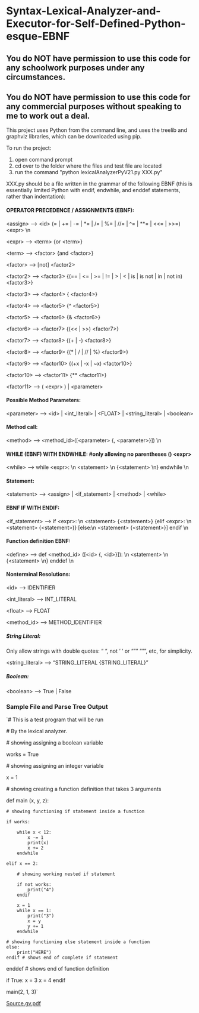 # Syntax-Lexical-Analyzer-and-Executor-for-Self-Defined-Python-esque-EBNF



## You do NOT have permission to use this code for any schoolwork purposes under any circumstances. 

## You do NOT have permission to use this code for any commercial purposes without speaking to me to work out a deal.



This project uses Python from the command line, and uses the treelib and graphviz libraries, which can be downloaded using pip.

To run the project:

1) open command prompt
2) cd over to the folder where the files and test file are located
3) run the command "python lexicalAnalyzerPyV21.py XXX.py"

XXX.py should be a file written in the grammar of the following EBNF (this is essentially limited Python with endif, endwhile, and enddef statements, rather than indentation):

#### OPERATOR PRECEDENCE / ASSIGNMENTS (EBNF):

\<assign\> --\> \<id\> (= | += | -= | *= | /= | %= | //= | ^= | \*\*= | <<= | >>=) \<expr\> \n

\<expr\> --\> \<term\> {or \<term\>}

\<term\> --\> \<factor\> {and \<factor\>}

\<factor\> --\> [not] \<factor2\>

\<factor2\> --\> \<factor3\> {(== | \<= | \>= | != | \> | \< | is | is not | in | not in) \<factor3\>}

\<factor3\> --\> \<factor4\> { \<factor4\>}

\<factor4\> --\> \<factor5\> {^ \<factor5\>}

\<factor5\> --\> \<factor6\> {& \<factor6\>}

\<factor6\> --\> \<factor7\> {(\<\< | \>\>) \<factor7\>}

\<factor7\> --\> \<factor8\> {(+ | -) \<factor8\>}

\<factor8\> --\> \<factor9\> {(* | / | // | %) \<factor9\>}

\<factor9\> --\> \<factor10\> {(+x | -x | ~x) \<factor10\>}

\<factor10\> --\> \<factor11\> {** \<factor11\>}

\<factor11\> --\> ( \<expr\> ) | \<parameter\>


#### Possible Method Parameters:

\<parameter\> --\> \<id\> |  \<int_literal\> | \<FLOAT\> | \<string_literal\> | \<boolean\>   


#### Method call:

\<method\> --\> \<method_id\>([\<parameter\> {, \<parameter\>}]) \n


#### WHILE (EBNF) WITH ENDWHILE: #only allowing no parentheses () \<expr\>

\<while\> --\> while \<expr\>: \n \<statement\> \n {\<statement\> \n}  endwhile \n



#### Statement: 

\<statement\> --\> \<assign\> | \<if_statement\> | \<method\> | \<while\>

 
#### EBNF IF WITH ENDIF: 

\<if_statement\> --\> if \<expr\>: \n \<statement\> {\<statement\>} {elif \<expr\>: \n \<statement\>  {\<statement\>)} [else:\n \<statement\> {\<statement\>}] endif \n


#### Function definition EBNF:

\<define\> --\> def \<method_id\> ([\<id\> {, \<id\>}]): \n \<statement\> \n {\<statement\> \n} enddef \n


#### Nonterminal Resolutions:

\<id\> --\> IDENTIFIER

\<int_literal\> --\> INT_LITERAL

\<float\> --\> FLOAT

\<method_id\> --\> METHOD_IDENTIFIER

##### String Literal:

Only allow strings with double quotes: “ “, not ‘ ‘ or “”” “””, etc, for simplicity.

\<string_literal\> --\> “STRING_LITERAL {STRING_LITERAL}”

##### Boolean:

\<boolean\> --\> True | False

### Sample File and Parse Tree Output

`\# This is a test program that will be run

\# By the lexical analyzer.

\# showing assigning a boolean variable

works = True

\# showing assigning an integer variable

x = 1

\# showing creating a function definition that takes 3 arguments

def main (x, y, z):

    # showing functioning if statement inside a function
    
    if works:
    
        while x < 12:
            x -= 1
            print(x)
            x += 2
        endwhile
     
    elif x == 2:
        
        # showing working nested if statement
        
        if not works:
            print("4")
        endif
        
        x = 1
        while x == 1:
            print("3")
            x = y
            y += 1
        endwhile
        
    # showing functioning else statement inside a function
    else:
        print("HERE")
    endif # shows end of complete if statement
enddef # shows end of function definition

if True:
    x = 3 
    x = 4
endif
    
main(2, 1, 3)`

[Source.gv.pdf](https://github.com/aidan-le-beard/Syntax-Lexical-Analyzer-and-Executor-for-Self-Defined-Python-esque-EBNF/files/10095240/Source.gv.pdf)
